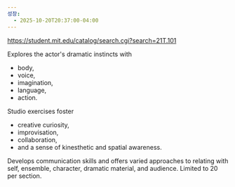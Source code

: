 ```yaml
---
성장:
  - 2025-10-20T20:37:00-04:00
---
```

https://student.mit.edu/catalog/search.cgi?search=21T.101

Explores the actor's dramatic instincts with 
- body, 
- voice, 
- imagination, 
- language,  
- action. 
  
Studio exercises foster 
- creative curiosity, 
- improvisation, 
- collaboration, 
- and a sense of kinesthetic and spatial awareness. 
  
Develops communication skills and offers varied approaches to relating with self, ensemble, character, dramatic material, and audience. Limited to 20 per section.

